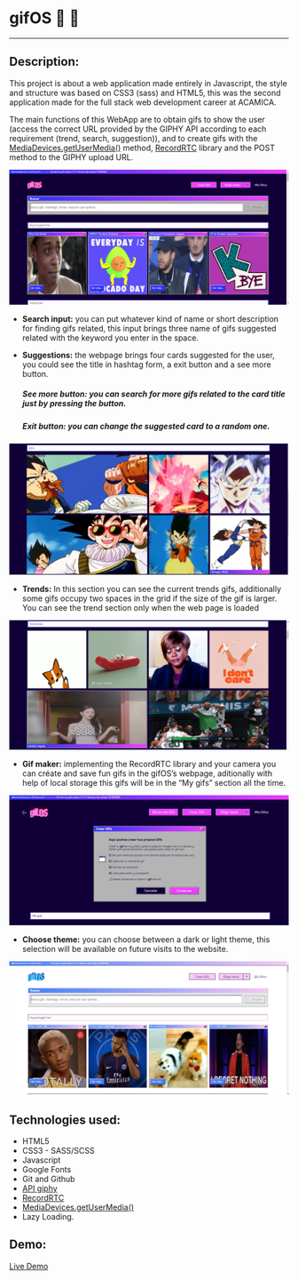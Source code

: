 # gifOS 📸 🚀

---

## Description:

This project is about a web application made entirely in Javascript, the style and structure was based on CSS3 (sass) and HTML5, this was the second application made for the full stack web development career at ACAMICA.

The main functions of this WebApp are to obtain gifs to show the user (access the correct URL provided by the GIPHY API according to each requirement (trend, search, suggestion)), and to create gifs with the [MediaDevices.getUserMedia()](https://developer.mozilla.org/es/docs/Web/API/MediaDevices/getUserMedia 'MediaDevices.getUserMedia()') method, [RecordRTC](https://recordrtc.org/ 'RecordRTC') library and the POST method to the GIPHY upload URL.

[![](https://github.com/SETAGI/GifOs-proyect/blob/master/assets/suggestions.png)](https://github.com/SETAGI/GifOs-proyect/blob/master/assets/suggestions.png)

- **Search input:** you can put whatever kind of name or short description for finding gifs related, this input brings three name of gifs suggested related with the keyword you enter in the space.

* **Suggestions:** the webpage brings four cards suggested for the user, you could see the title in hashtag form, a exit button and a see more button.

  ##### See more button: you can search for more gifs related to the card title just by pressing the button.

  ##### Exit button: you can change the suggested card to a random one.

[![](https://github.com/SETAGI/GifOs-proyect/blob/master/assets/search.png)](https://github.com/SETAGI/GifOs-proyect/blob/master/assets/search.png)

- **Trends:** In this section you can see the current trends gifs, additionally some gifs occupy two spaces in the grid if the size of the gif is larger. You can see the trend section only when the web page is loaded

[![](https://github.com/SETAGI/GifOs-proyect/blob/master/assets/trends.png)](https://github.com/SETAGI/GifOs-proyect/blob/master/assets/trends.png)

- **Gif maker:** implementing the RecordRTC library and your camera you can créate and save fun gifs in the gifOS’s webpage, aditionally with help of local storage this gifs will be in the “My gifs” section all the time.

[![](https://github.com/SETAGI/GifOs-proyect/blob/master/assets/create.png)](https://github.com/SETAGI/GifOs-proyect/blob/master/assets/create.png)

- **Choose theme:** you can choose between a dark or light theme, this selection will be available on future visits to the website.

[![](https://github.com/SETAGI/GifOs-proyect/blob/master/assets/themeDay.png)](https://github.com/SETAGI/GifOs-proyect/blob/master/assets/themeDay.png)

## Technologies used:

- HTML5
- CSS3 - SASS/SCSS
- Javascript
- Google Fonts
- Git and Github
- [API giphy](https://developers.giphy.com/docs/api#quick-start-guide 'API giphy')
- [RecordRTC](https://recordrtc.org/ 'RecordRTC')
- [MediaDevices.getUserMedia()](https://developer.mozilla.org/es/docs/Web/API/MediaDevices/getUserMedia 'MediaDevices.getUserMedia()')
- Lazy Loading.

## Demo:

[Live Demo](https://gifos-s-t-g.surge.sh/ 'Live Demo')
